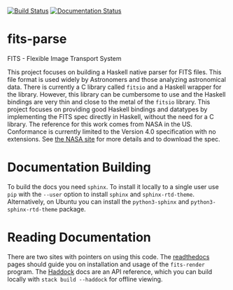 [![Build Status](https://travis-ci.com/krakrjak/fits-parse.svg?branch=master)](https://travis-ci.com/krakrjak/fits-parse)
[![Documentation Status](https://readthedocs.org/projects/fits-parse/badge/?version=latest)](https://fits-parse.readthedocs.io/en/latest/?badge=latest)

# fits-parse

FITS - Flexible Image Transport System

This project focuses on building a Haskell native parser for FITS files. This file format is used widely by Astronomers and those analyzing astronomical data. There is currently a C library called `fitsio` and a Haskell wrapper for the library. However, this library can be cumbersome to use and the Haskell bindings are very thin and close to the metal of the `fitsio` library. This project focuses on providing good Haskell bindings and datatypes by implementing the FITS spec directly in Haskell, without the need for a C library. The reference for this work comes from NASA in the US. Conformance is currently limited to the Version 4.0 specification with no extensions. See [the NASA site](https://fits.gsfc.nasa.gov/fits_standard.html) for more details and to download the spec.

# Documentation Building

To build the docs you need `sphinx`. To install it locally to a single user use `pip` with the `--user` option to install `sphinx` and `sphinx-rtd-theme`. Alternatively, on Ubuntu you can install the `python3-sphinx` and `python3-sphinx-rtd-theme` package.

# Reading Documentation

There are two sites with pointers on using this code. The [readthedocs](https://fits-parse.rtfd.io) pages should guide you on installation and usage of the `fits-render` program. The [Haddock](https://krakrjak.github.io/fits-parse/index.html) docs are an API reference, which you can build locally with `stack build --haddock` for offline viewing.
